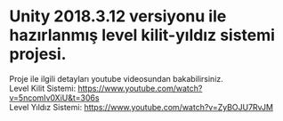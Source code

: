 # Unity 2018.3.12 versiyonu ile hazırlanmış level kilit-yıldız sistemi projesi.

Proje ile ilgili detayları youtube videosundan bakabilirsiniz.
<br/>
Level Kilit Sistemi:
https://www.youtube.com/watch?v=5ncomIv0XiU&t=306s 
<br/>
Level Yıldız Sistemi:
https://www.youtube.com/watch?v=ZyBOJU7RvJM
